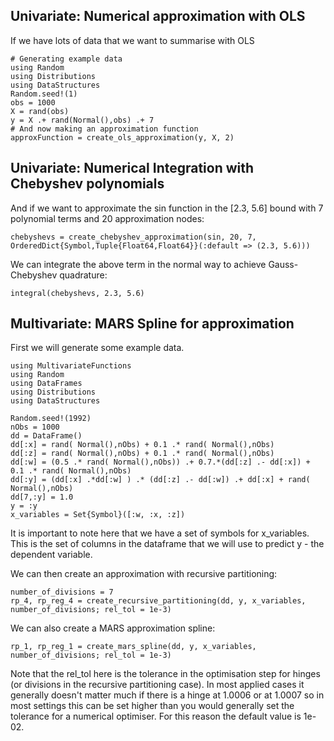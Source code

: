 
## Univariate: Numerical approximation with OLS

If we have lots of data that we want to summarise with OLS
```
# Generating example data
using Random
using Distributions
using DataStructures
Random.seed!(1)
obs = 1000
X = rand(obs)
y = X .+ rand(Normal(),obs) .+ 7
# And now making an approximation function
approxFunction = create_ols_approximation(y, X, 2)
```

## Univariate: Numerical Integration with Chebyshev polynomials

And if we want to approximate the sin function in the [2.3, 5.6] bound with 7 polynomial terms and 20 approximation nodes:
```
chebyshevs = create_chebyshev_approximation(sin, 20, 7, OrderedDict{Symbol,Tuple{Float64,Float64}}(:default => (2.3, 5.6)))
```
We can integrate the above term in the normal way to achieve Gauss-Chebyshev quadrature:
```
integral(chebyshevs, 2.3, 5.6)
```


## Multivariate: MARS Spline for approximation

First we will generate some example data.
```
using MultivariateFunctions
using Random
using DataFrames
using Distributions
using DataStructures

Random.seed!(1992)
nObs = 1000
dd = DataFrame()
dd[:x] = rand( Normal(),nObs) + 0.1 .* rand( Normal(),nObs)
dd[:z] = rand( Normal(),nObs) + 0.1 .* rand( Normal(),nObs)
dd[:w] = (0.5 .* rand( Normal(),nObs)) .+ 0.7.*(dd[:z] .- dd[:x]) + 0.1 .* rand( Normal(),nObs)
dd[:y] = (dd[:x] .*dd[:w] ) .* (dd[:z] .- dd[:w]) .+ dd[:x] + rand( Normal(),nObs)
dd[7,:y] = 1.0
y = :y
x_variables = Set{Symbol}([:w, :x, :z])
```
It is important to note here that we have a set of symbols for x_variables. This is the set of columns in the
dataframe that we will use to predict y - the dependent variable.

We can then create an approximation with recursive partitioning:
```
number_of_divisions = 7
rp_4, rp_reg_4 = create_recursive_partitioning(dd, y, x_variables, number_of_divisions; rel_tol = 1e-3)
```
We can also create a MARS approximation spline:
```
rp_1, rp_reg_1 = create_mars_spline(dd, y, x_variables, number_of_divisions; rel_tol = 1e-3)
```
Note that the rel_tol here is the tolerance in the optimisation step for hinges (or divisions in the recursive partitioning case). In most applied cases it generally doesn't matter much if there is a hinge at 1.0006 or at 1.0007 so in most settings this can be set higher than you would generally set the tolerance for a numerical optimiser. For this reason the default value is 1e-02.
